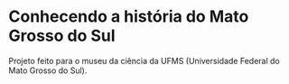 # Conhecendo a história do Mato Grosso do Sul
Projeto feito para o museu da ciência da UFMS (Universidade Federal do Mato Grosso do Sul).
